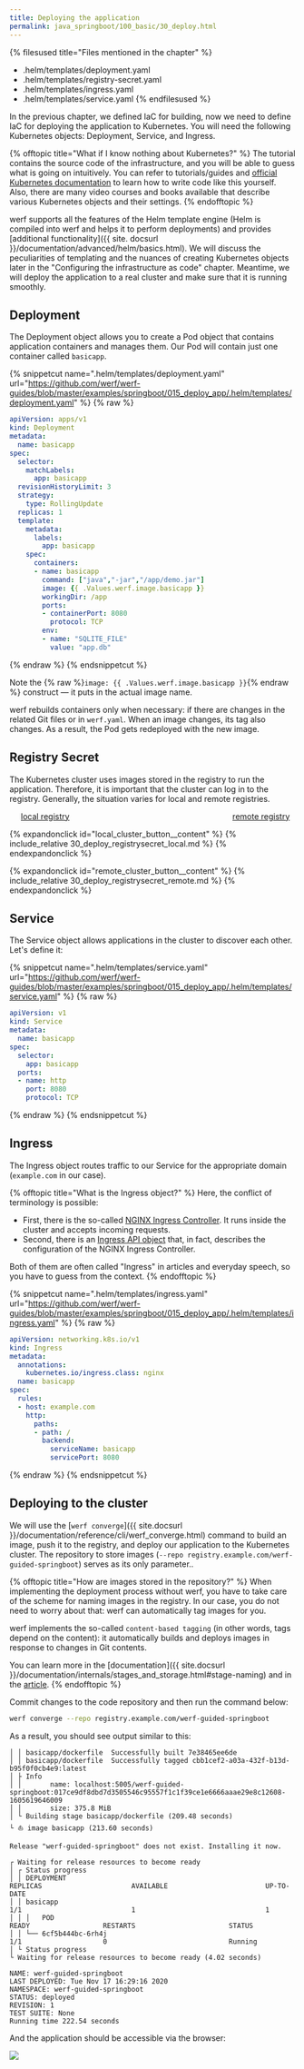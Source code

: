 ```yaml
---
title: Deploying the application
permalink: java_springboot/100_basic/30_deploy.html
---
```


{% filesused title="Files mentioned in the chapter" %}
- .helm/templates/deployment.yaml
- .helm/templates/registry-secret.yaml
- .helm/templates/ingress.yaml
- .helm/templates/service.yaml
{% endfilesused %}

In the previous chapter, we defined IaC for building, now we need to define IaC for deploying the application to Kubernetes. You will need the following Kubernetes objects: Deployment, Service, and Ingress.

{% offtopic title="What if I know nothing about Kubernetes?" %}
The tutorial contains the source code of the infrastructure, and you will be able to guess what is going on intuitively. You can refer to tutorials/guides and [official Kubernetes documentation](https://kubernetes.io/docs/tutorials/kubernetes-basics/) to learn how to write code like this yourself. Also, there are many video courses and books available that describe various Kubernetes objects and their settings.
{% endofftopic %}

werf supports all the features of the Helm template engine (Helm is compiled into werf and helps it to perform deployments) and provides [additional functionality]({{ site. docsurl }}/documentation/advanced/helm/basics.html). We will discuss the peculiarities of templating and the nuances of creating Kubernetes objects later in the "Configuring the infrastructure as code" chapter. Meantime, we will deploy the application to a real cluster and make sure that it is running smoothly.

## Deployment

The Deployment object allows you to create a Pod object that contains application containers and manages them. Our Pod will contain just one container called `basicapp`.

{% snippetcut name=".helm/templates/deployment.yaml" url="https://github.com/werf/werf-guides/blob/master/examples/springboot/015_deploy_app/.helm/templates/deployment.yaml" %}
{% raw %}
```yaml
apiVersion: apps/v1
kind: Deployment
metadata:
  name: basicapp
spec:
  selector:
    matchLabels:
      app: basicapp
  revisionHistoryLimit: 3
  strategy:
    type: RollingUpdate
  replicas: 1
  template:
    metadata:
      labels:
        app: basicapp
    spec:
      containers:
      - name: basicapp
        command: ["java","-jar","/app/demo.jar"]
        image: {{ .Values.werf.image.basicapp }}
        workingDir: /app
        ports:
        - containerPort: 8080
          protocol: TCP
        env:
        - name: "SQLITE_FILE"
          value: "app.db"
```
{% endraw %}
{% endsnippetcut %}

Note the {% raw %}`image: {{ .Values.werf.image.basicapp }}`{% endraw %} construct — it puts in the actual image name.

werf rebuilds containers only when necessary: if there are changes in the related Git files or in `werf.yaml`. When an image changes, its tag also changes. As a result, the Pod gets redeployed with the new image.

## Registry Secret

The Kubernetes cluster uses images stored in the registry to run the application. Therefore, it is important that the cluster can log in to the registry. Generally, the situation varies for local and remote registries.

<div style="display: flex; justify-content: space-between; margin: 0 10px 0 20px;">
<div class="button__blue button__blue_inline expand_columns_button" id="local_cluster_button"><a href="#">local registry</a></div>
<div class="button__blue button__blue_inline expand_columns_button" id="remote_cluster_button"><a href="#">remote registry</a></div>
</div>

{% expandonclick id="local_cluster_button__content" %}
{% include_relative 30_deploy_registrysecret_local.md %}
{% endexpandonclick %}

{% expandonclick id="remote_cluster_button__content" %}
{% include_relative 30_deploy_registrysecret_remote.md %}
{% endexpandonclick %}

## Service

The Service object allows applications in the cluster to discover each other. Let's define it:

{% snippetcut name=".helm/templates/service.yaml" url="https://github.com/werf/werf-guides/blob/master/examples/springboot/015_deploy_app/.helm/templates/service.yaml" %}
{% raw %}
```yaml
apiVersion: v1
kind: Service
metadata:
  name: basicapp
spec:
  selector:
    app: basicapp
  ports:
  - name: http
    port: 8080
    protocol: TCP
```
{% endraw %}
{% endsnippetcut %}

## Ingress

The Ingress object routes traffic to our Service for the appropriate domain (`example.com` in our case).

{% offtopic title="What is the Ingress object?" %}
Here, the conflict of terminology is possible:

* First, there is the so-called [NGINX Ingress Controller](https://github.com/kubernetes/ingress-nginx). It runs inside the cluster and accepts incoming requests.
* Second, there is an [Ingress API object](https://kubernetes.io/docs/concepts/services-networking/ingress/) that, in fact, describes the configuration of the NGINX Ingress Controller.

Both of them are often called "Ingress" in articles and everyday speech, so you have to guess from the context.
{% endofftopic %}

{% snippetcut name=".helm/templates/ingress.yaml" url="https://github.com/werf/werf-guides/blob/master/examples/springboot/015_deploy_app/.helm/templates/ingress.yaml" %}
{% raw %}
```yaml
apiVersion: networking.k8s.io/v1
kind: Ingress
metadata:
  annotations:
    kubernetes.io/ingress.class: nginx
  name: basicapp
spec:
  rules:
  - host: example.com
    http:
      paths:
      - path: /
        backend:
          serviceName: basicapp
          servicePort: 8080
```
{% endraw %}
{% endsnippetcut %}

## Deploying to the cluster

We will use the [`werf converge`]({{ site.docsurl }}/documentation/reference/cli/werf_converge.html) command to build an image, push it to the registry, and deploy our application to the Kubernetes cluster. The repository to store images (`--repo registry.example.com/werf-guided-springboot`) serves as its only parameter..

{% offtopic title="How are images stored in the repository?" %}
When implementing the deployment process without werf, you have to take care of the scheme for naming images in the registry. In our case, you do not need to worry about that: werf can automatically tag images for you.

werf implements the so-called `content-based tagging` (in other words, tags depend on the content): it automatically builds and deploys images in response to changes in Git contents.

You can learn more in the [documentation]({{ site.docsurl }}/documentation/internals/stages_and_storage.html#stage-naming) and in the [article](https://medium.com/flant-com/content-based-tagging-in-werf-eb96d22ac509).
{% endofftopic %}

Commit changes to the code repository and then run the command below:

```bash
werf converge --repo registry.example.com/werf-guided-springboot
```

As a result, you should see output similar to this:

```
│ │ basicapp/dockerfile  Successfully built 7e38465ee6de
│ │ basicapp/dockerfile  Successfully tagged cbb1cef2-a03a-432f-b13d-b95f0f0cb4e9:latest
│ ├ Info
│ │       name: localhost:5005/werf-guided-springboot:017ce9df8dbd7d3505546c95557f1c1f39ce1e6666aaae29e8c12608-1605619646009
│ │       size: 375.8 MiB
│ └ Building stage basicapp/dockerfile (209.48 seconds)
└ ⛵ image basicapp (213.60 seconds)

Release "werf-guided-springboot" does not exist. Installing it now.

┌ Waiting for release resources to become ready
│ ┌ Status progress
│ │ DEPLOYMENT                                                                                                                                                      REPLICAS                      AVAILABLE                        UP-TO-DATE
│ │ basicapp                                                                                                                                                        1/1                           1                                1
│ │ │   POD                                                           READY                  RESTARTS                       STATUS
│ │ └── 6cf5b444bc-6rh4j                                              1/1                    0                              Running
│ └ Status progress
└ Waiting for release resources to become ready (4.02 seconds)

NAME: werf-guided-springboot
LAST DEPLOYED: Tue Nov 17 16:29:16 2020
NAMESPACE: werf-guided-springboot
STATUS: deployed
REVISION: 1
TEST SUITE: None
Running time 222.54 seconds
```

And the application should be accessible via the browser:

![](/guides/images/template/100_30_app_in_browser.png)

<div id="go-forth-button">
    <go-forth url="40_optimize.html" label="Ускорение сборки" framework="{{ page.label_framework }}" ci="{{ page.label_ci }}" guide-code="{{ page.guide_code }}" base-url="{{ site.baseurl }}"></go-forth>
</div>
